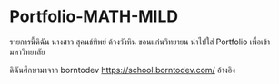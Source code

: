 # Portfolio-MATH-MILD
รายการนี้ดิฉัน นางสาว สุคนธ์ทิพย์ ด้วงวังหิน ขอนแก่นวิทยายน นำไปใส่ Portfolio เพื่อเข้ามหาวิทยาลัย

ดิฉันศึกษามาจาก borntodev 
https://school.borntodev.com/ อ้างอิง
